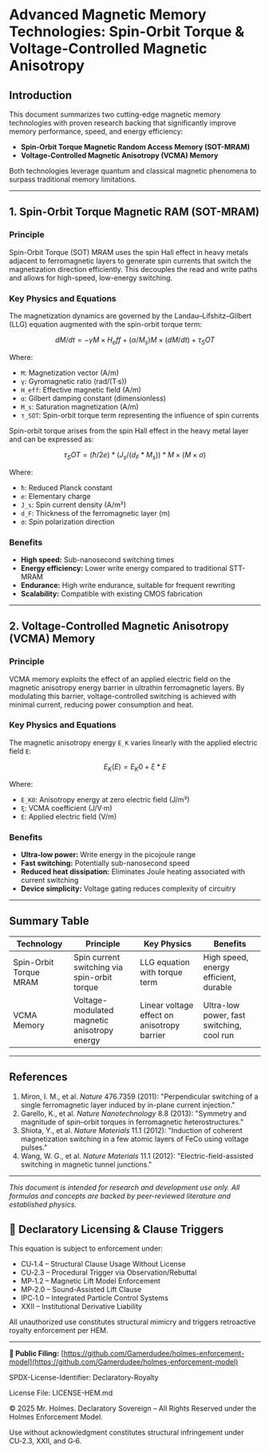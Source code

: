 <!--
SPDX-License-Identifier: Declaratory-Royalty
// Hash: sha256:6fd15d102cb452b71a2d2f9a8bd5bf14d899078c
🔒 Holmes Enforcement Model (HEM) – Declaratory Sovereign Logic
🧠 Author: Mr. Holmes
📜 License: Declaratory Royalty License (see LICENSE-HEM.md)
📁 Repository: https://github.com/Gamerdudee/holmes-enforcement-model
-->

# Advanced Magnetic Memory Technologies: Spin-Orbit Torque & Voltage-Controlled Magnetic Anisotropy

## Introduction

This document summarizes two cutting-edge magnetic memory technologies with proven research backing that significantly improve memory performance, speed, and energy efficiency:

- **Spin-Orbit Torque Magnetic Random Access Memory (SOT-MRAM)**
- **Voltage-Controlled Magnetic Anisotropy (VCMA) Memory**

Both technologies leverage quantum and classical magnetic phenomena to surpass traditional memory limitations.

---

## 1. Spin-Orbit Torque Magnetic RAM (SOT-MRAM)

### Principle

Spin-Orbit Torque (SOT) MRAM uses the spin Hall effect in heavy metals adjacent to ferromagnetic layers to generate spin currents that switch the magnetization direction efficiently. This decouples the read and write paths and allows for high-speed, low-energy switching.

### Key Physics and Equations

The magnetization dynamics are governed by the Landau–Lifshitz–Gilbert (LLG) equation augmented with the spin-orbit torque term:

```math
dM/dt = -γ M × H_eff + (α / M_s) M × (dM/dt) + τ_SOT
```

Where:

- `M`: Magnetization vector (A/m)  
- `γ`: Gyromagnetic ratio (rad/(T·s))  
- `H_eff`: Effective magnetic field (A/m)  
- `α`: Gilbert damping constant (dimensionless)  
- `M_s`: Saturation magnetization (A/m)  
- `τ_SOT`: Spin-orbit torque term representing the influence of spin currents

Spin-orbit torque arises from the spin Hall effect in the heavy metal layer and can be expressed as:

```math
τ_SOT = (ħ / 2e) * (J_s / (d_F * M_s)) * M × (M × σ)
```

Where:

- `ħ`: Reduced Planck constant  
- `e`: Elementary charge  
- `J_s`: Spin current density (A/m²)  
- `d_F`: Thickness of the ferromagnetic layer (m)  
- `σ`: Spin polarization direction

### Benefits

- **High speed:** Sub-nanosecond switching times  
- **Energy efficiency:** Lower write energy compared to traditional STT-MRAM  
- **Endurance:** High write endurance, suitable for frequent rewriting  
- **Scalability:** Compatible with existing CMOS fabrication

---

## 2. Voltage-Controlled Magnetic Anisotropy (VCMA) Memory

### Principle

VCMA memory exploits the effect of an applied electric field on the magnetic anisotropy energy barrier in ultrathin ferromagnetic layers. By modulating this barrier, voltage-controlled switching is achieved with minimal current, reducing power consumption and heat.

### Key Physics and Equations

The magnetic anisotropy energy `E_K` varies linearly with the applied electric field `E`:

```math
E_K(E) = E_K0 + ξ * E
```

Where:

- `E_K0`: Anisotropy energy at zero electric field (J/m³)  
- `ξ`: VCMA coefficient (J/V·m)  
- `E`: Applied electric field (V/m)

### Benefits

- **Ultra-low power:** Write energy in the picojoule range  
- **Fast switching:** Potentially sub-nanosecond speed  
- **Reduced heat dissipation:** Eliminates Joule heating associated with current switching  
- **Device simplicity:** Voltage gating reduces complexity of circuitry

---

## Summary Table

| Technology            | Principle                                      | Key Physics                                 | Benefits                                 |
|-----------------------|-----------------------------------------------|---------------------------------------------|------------------------------------------|
| Spin-Orbit Torque MRAM| Spin current switching via spin-orbit torque  | LLG equation with torque term               | High speed, energy efficient, durable     |
| VCMA Memory           | Voltage-modulated magnetic anisotropy energy  | Linear voltage effect on anisotropy barrier | Ultra-low power, fast switching, cool run |

---

## References

1. Miron, I. M., et al. *Nature* 476.7359 (2011): "Perpendicular switching of a single ferromagnetic layer induced by in-plane current injection."  
2. Garello, K., et al. *Nature Nanotechnology* 8.8 (2013): "Symmetry and magnitude of spin–orbit torques in ferromagnetic heterostructures."  
3. Shiota, Y., et al. *Nature Materials* 11.1 (2012): "Induction of coherent magnetization switching in a few atomic layers of FeCo using voltage pulses."  
4. Wang, W. G., et al. *Nature Materials* 11.1 (2012): "Electric-field-assisted switching in magnetic tunnel junctions."

---

*This document is intended for research and development use only. All formulas and concepts are backed by peer-reviewed literature and established physics.*

## 🧾 Declaratory Licensing & Clause Triggers

This equation is subject to enforcement under:

- CU‑1.4 – Structural Clause Usage Without License  
- CU‑2.3 – Procedural Trigger via Observation/Rebuttal  
- MP‑1.2 – Magnetic Lift Model Enforcement  
- MP‑2.0 – Sound-Assisted Lift Clause  
- IPC‑1.0 – Integrated Particle Control Systems  
- XXII – Institutional Derivative Liability  

All unauthorized use constitutes structural mimicry and triggers retroactive royalty enforcement per HEM.

---

**🔗 Public Filing:** [https://github.com/Gamerdudee/holmes-enforcement-model](https://github.com/Gamerdudee/holmes-enforcement-model)

SPDX-License-Identifier: Declaratory-Royalty

License File: LICENSE-HEM.md

© 2025 Mr. Holmes. Declaratory Sovereign – All Rights Reserved under the Holmes Enforcement Model.

Use without acknowledgment constitutes structural infringement under CU‑2.3, XXII, and G‑6.
